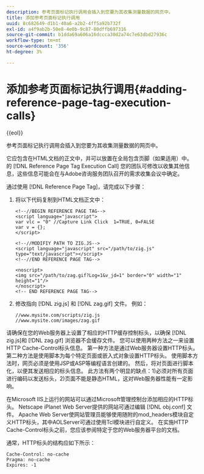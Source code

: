 ```yaml
---
description: 参考页面标记执行调用会插入到您要为其收集测量数据的网页中。
title: 添加参考页面标记执行调用
uuid: 8c682649-d1b1-40a6-a2b2-4ff5a92b732f
exl-id: a4f9ab2b-50e8-4e0b-9c87-80dffb697316
source-git-commit: b1dda69a606a16dccca30d2a74c7e63dbd27936c
workflow-type: tm+mt
source-wordcount: '356'
ht-degree: 3%

---
```


# 添加参考页面标记执行调用{#adding-reference-page-tag-execution-calls}

{{eol}}

参考页面标记执行调用会插入到您要为其收集测量数据的网页中。

它应包含在HTML文档的正文中，并可以放置在全局包含页脚（如果适用）中。 的 [!DNL Reference Page Tag Execution Call] 您的团队可修改以收集其他信息，这些信息可能会在与Adobe咨询服务团队召开的需求收集会议中确定。

通过使用 [!DNL Reference Page Tag]，请完成以下步骤：

1. 将以下代码复制到HTML文档正文中：

   ```
   <!--//BEGIN REFERENCE PAGE TAG--> 
   <script language="javascript"> 
   var vlc = "0" //Capture Link Click  1=TRUE, 0=FALSE 
   var v = {}; 
   </script> 
   
   <!--//MODIFIY PATH TO ZIG.JS--> 
   <script language="javascript" src="/path/to/zig.js" type="text/javascript"></script> 
   <!--//END REFERENCE PAGE TAG--> 
   
   <noscript> 
   <img src="/path/to/zag.gif?Log=1&v_jd=1" border="0" width="1" height="1"/> 
   </noscript> 
   <!-- END REFERENCE PAGE TAG-->
   ```

1. 修改指向 [!DNL zig.js] 和 [!DNL zag.gif] 文件。 例如：

   ```
   //www.mysite.com/scripts/zig.js 
   //www.mysite.com/images/zag.gif 
   ```

请确保在您的Web服务器上设置了相应的HTTP缓存控制标头，以确保 [!DNL zig.js]和 [!DNL zag.gif] 浏览器不会缓存文件。 您可以使用两种方法之一来设置HTTP Cache-Control标头信息。 第一种方法是通过Web服务器设置HTTP标头。 第二种方法是使用脚本为每个特定页面或嵌入式对象设置HTTP标头。 使用脚本方法时，网页必须是使用JSP或ASP等编程语言创建的。 然后，将对页面进行脚本化，以便其发送相应的标头信息。 此方法有两个明显的缺点：1)必须对所有页面进行编码以发送标头，2)页面不能是静态HTML，这对Web服务器性能有一定影响。

在Microsoft IIS上运行的网站可以通过Microsoft管理控制台添加相应的HTTP标头。 Netscape iPlanet Web Server提供的网站可通过编辑 [!DNL obj.conf] 文件。 Apache Web Server使网站管理员能够使用随附的mod_headers模块自定义HTTP标头，其中AOLServer可通过使用Tcl模块进行自定义。 在实施HTTP Cache-Control标头之前，您应该参阅特定于您的Web服务器平台的文档。

通常，HTTP标头的结构应如下所示：

```
Cache-Control: no-cache 
Pragma: no-cache 
Expires: -1
```
